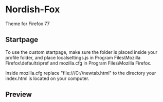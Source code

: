 # Nordish-Fox
Theme for Firefox 77

## Startpage


To use the custom startpage, make sure the folder is placed inside your profile folder, and place localsettings.js in Program Files\Mozilla Firefox\defaults\pref and mozilla.cfg in Program Files\Mozilla Firefox\.

Inside mozilla.cfg replace "file:///C:/<path removed>/newtab.html" to the directory your index.html is located on your computer.


## Preview

<blockquote class="imgur-embed-pub" lang="en" data-id="a/g7l66St" data-context="false" ><a href="//imgur.com/a/g7l66St"></a></blockquote><script async src="//s.imgur.com/min/embed.js" charset="utf-8"></script>
